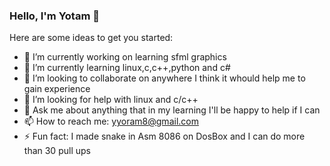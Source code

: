 ### Hello, I'm Yotam 👋

Here are some ideas to get you started:

- 🔭 I’m currently working on learning sfml graphics
- 🌱 I’m currently learning linux,c,c++,python and c#
- 👯 I’m looking to collaborate on anywhere I think it whould help me to gain experience 
- 🤔 I’m looking for help with linux and c/c++
- 💬 Ask me about anything that in my learning I'll be happy to help if I can
- 📫 How to reach me: yyoram8@gmail.com
- ⚡ Fun fact: I made snake in Asm 8086 on DosBox and I can do more than 30 pull ups

